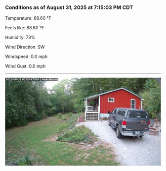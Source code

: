 ### Conditions as of August 31, 2025 at 7:15:03 PM CDT 

Temperature: 68.60 &deg;F

Feels like: 68.60 &deg;F

Humidity: 73%

Wind Direction: SW

Windspeed: 0.0 mph

Wind Gust: 0.0 mph

---

<img src="./images/latest.jpeg"/>

